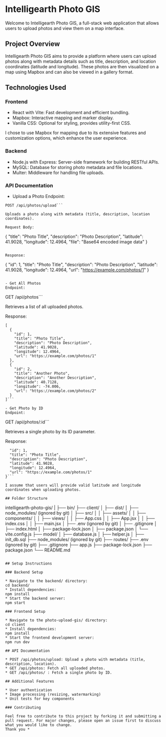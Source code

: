 # Intelligearth Photo GIS

Welcome to Intelligearth Photo GIS, a full-stack web application that allows users to upload photos and view them on a map interface.

## Project Overview

Intelligearth Photo GIS aims to provide a platform where users can upload photos along with metadata details such as title, description, and location coordinates (latitude and longitude). These photos are then visualized on a map using Mapbox and can also be viewed in a gallery format.

## Technologies Used

### Frontend

* React with Vite: Fast development and efficient bundling.
* Mapbox: Interactive mapping and marker display.
* Vanilla CSS: Optional for styling, provides utility-first CSS.

I chose to use Mapbox for mapping due to its extensive features and customization options, which enhance the user experience.

### Backend

* Node.js with Express: Server-side framework for building RESTful APIs.
* MySQL: Database for storing photo metadata and file locations.
* Multer: Middleware for handling file uploads.

### API Documentation

* Upload a Photo
Endpoint:

```
POST /api/photos/upload```

Uploads a photo along with metadata (title, description, location coordinates).

Request Body:

```
{
  "title": "Photo Title",
  "description": "Photo Description",
  "latitude": 41.9028,
  "longitude": 12.4964,
  "file": "Base64 encoded image data"
}
```

Response:

```
{
  "id": 1,
  "title": "Photo Title",
  "description": "Photo Description",
  "latitude": 41.9028,
  "longitude": 12.4964,
  "url": "https://example.com/photos/1"
}
```

- Get All Photos
Endpoint:

```
GET /api/photos```

Retrieves a list of all uploaded photos.

Response:

```
[
  {
    "id": 1,
    "title": "Photo Title",
    "description": "Photo Description",
    "latitude": 41.9028,
    "longitude": 12.4964,
    "url": "https://example.com/photos/1"
  },
  {
    "id": 2,
    "title": "Another Photo",
    "description": "Another Description",
    "latitude": 40.7128,
    "longitude": -74.006,
    "url": "https://example.com/photos/2"
  }
]```

- Get Photo by ID
Endpoint:

```
GET /api/photos/:id```

Retrieves a single photo by its ID parameter.

Response:

```{
  "id": 1,
  "title": "Photo Title",
  "description": "Photo Description",
  "latitude": 41.9028,
  "longitude": 12.4964,
  "url": "https://example.com/photos/1"
}```

I assume that users will provide valid latitude and longitude coordinates when uploading photos.

## Folder Structure

```
intelligearth-photo-gis/
|
├── bin/
├── client/
│ ├── dist/
│ ├── node_modules/ (ignored by git)
│ ├── src/
│ │ ├── assets/
│ │ ├── components/
│ │ ├── views/
│ │ ├── App.css
│ │ ├── App.jsx
│ │ ├── index.css
│ │ ├── main.jsx
│ ├── .env (ignored by git)
│ ├── .gitignore
│ ├── index.html
│ ├── package-lock.json
│ ├── package.json
│ └── vite.config.js
├── model/
│ ├── database.js
│ ├── helper.js
│ ├── init_db.sql
├── node_modules/ (ignored by git)
├── routes/
├── .env (ignored by git)
├── .gitignore
├── app.js
├── package-lock.json
├── package.json
└── README.md
```

## Setup Instructions

### Backend Setup

* Navigate to the backend/ directory:
cd backend/
* Install dependencies:
npm install
* Start the backend server:
npm start

### Frontend Setup

* Navigate to the photo-upload-gis/ directory:
cd client
* Install dependencies:
npm install
* Start the frontend development server:
npm run dev

## API Documentation

* POST /api/photos/upload: Upload a photo with metadata (title, description, location).
* GET /api/photos: Fetch all uploaded photos.
* GET /api/photos/ : Fetch a single photo by ID.

## Additional Features

* User authentication
* Image processing (resizing, watermarking)
* Unit tests for key components

### Contributing

Feel free to contribute to this project by forking it and submitting a pull request. For major changes, please open an issue first to discuss what you would like to change.
Thank you *
